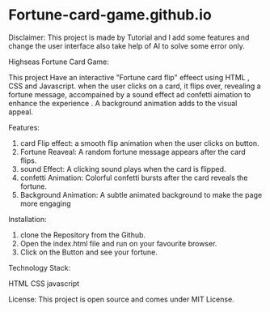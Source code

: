 # Fortune-card-game.github.io
 
Disclaimer: This project is made by Tutorial and I add some features and change the user interface also take help of AI to solve some error only.


Highseas Fortune Card Game:

This project Have an interactive "Fortune card flip" effeect using HTML , CSS and Javascript.
when the user clicks on a card, it flips over, revealing a fortune message, accompained by a sound effect ad confetti aimation to enhance the experience . A background animation adds to the visual appeal.

Features:
1. card Flip effect: a smooth flip animation when the user clicks on button.
2. Fortune Reaveal: A random fortune message appears after the card flips.
3. sound Effect: A clicking sound plays when the card is flipped.
4. confetti Animation: Colorful confetti bursts after the card reveals the fortune.
5. Background Animation: A subtle animated background to make the page more engaging

 Installation:

 1. clone the Repository from the Github.
 2. Open the index.html file and run on your favourite browser.
 3. Click on the Button and see your fortune.

 Technology Stack:

 HTML
 CSS
javascript

License:
This project is open source and comes under MIT License.